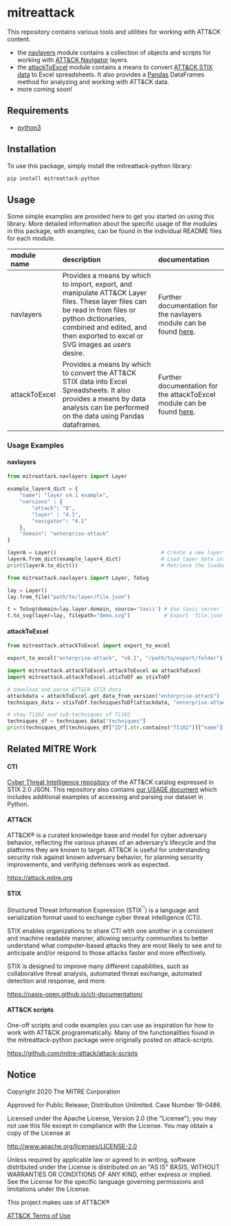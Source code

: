 # mitreattack

This repository contains various tools and utilities for working with ATT&CK content.
- the [navlayers](mitreattack/navlayers/) module contains a collection of objects and scripts for working with [ATT&CK Navigator](https://github.com/mitre-attack/attack-navigator) layers.
- the [attackToExcel](mitreattack/attackToExcel/) module contains a means to convert [ATT&CK STIX data](https://github.com/mitre/cti) to Excel spreadsheets. It also provides a [Pandas](https://pandas.pydata.org/) DataFrames method for
 analyzing and working with ATT&CK data.
- more coming soon!

## Requirements
- [python3](https://www.python.org/)

## Installation
To use this package, simply install the mitreattack-python library: 
```python
pip install mitreattack-python
``` 

## Usage
Some simple examples are provided here to get you started on using this library. More detailed information about the specific usage of the modules in this package, with examples, can be found in the individual README files for each module.

| module name | description | documentation |
|:------------|:------------|:--------------|
| navlayers | Provides a means by which to import, export, and manipulate ATT&CK Layer files. These layer files can be read in from files or python dictionaries, combined and edited, and then exported to excel or SVG images as users desire. | Further documentation for the navlayers module can be found [here](mitreattack/navlayers/README.md).|
| attackToExcel | Provides a means by which to convert the ATT&CK STIX data into Excel Spreadsheets. It also provides a means by data analysis can be performed on the data using Pandas dataframes. | Further documentation for the attackToExcel module can be found [here](mitreattack/attackToExcel/README.md).|
### Usage Examples
#### navlayers
```python
from mitreattack.navlayers import Layer

example_layer4_dict = {
    "name": "layer v4.1 example",
    "versions" : {
        "attack": "8",
        "layer" : "4.1",
        "navigator": "4.1"
    },
    "domain": "enterprise-attack"
}

layerA = Layer()                                  # Create a new layer object
layerA.from_dict(example_layer4_dict)             # Load layer data into existing layer object
print(layerA.to_dict())                           # Retrieve the loaded layer's data as a dictionary, and print it
```

```python
from mitreattack.navlayers import Layer, ToSvg

lay = Layer()
lay.from_file("path/to/layer/file.json")

t = ToSvg(domain=lay.layer.domain, source='taxii') # Use taxii server for template
t.to_svg(layer=lay, filepath="demo.svg")           # Export 'file.json' ATT&CK layer to demo.svg SVG
```
#### attackToExcel
```python
from mitreattack.attackToExcel import export_to_excel

export_to_excel("enterprise-attack", "v8.1", "/path/to/export/folder")
```

```python
import mitreattack.attackToExcel.attackToExcel as attackToExcel
import mitreattack.attackToExcel.stixToDf as stixToDf

# download and parse ATT&CK STIX data
attackdata = attackToExcel.get_data_from_version("enterprise-attack")
techniques_data = stixToDf.techniquesToDf(attackdata, "enterprise-attack")

# show T1102 and sub-techniques of T1102
techniques_df = techniques_data["techniques"]
print(techniques_df[techniques_df["ID"].str.contains("T1102")]["name"])
```
## Related MITRE Work
#### CTI
[Cyber Threat Intelligence repository](https://github.com/mitre/cti) of the ATT&CK catalog expressed in STIX 2.0 JSON. This repository also contains [our USAGE document](https://github.com/mitre/cti/blob/master/USAGE.md) which includes additional examples of accessing and parsing our dataset in Python.

#### ATT&CK
ATT&CK® is a curated knowledge base and model for cyber adversary behavior, reflecting the various phases of an adversary’s lifecycle and the platforms they are known to target. ATT&CK is useful for understanding security risk against known adversary behavior, for planning security improvements, and verifying defenses work as expected.

https://attack.mitre.org

#### STIX
Structured Threat Information Expression (STIX<sup>™</sup>) is a language and serialization format used to exchange cyber threat intelligence (CTI).

STIX enables organizations to share CTI with one another in a consistent and machine readable manner, allowing security communities to better understand what computer-based attacks they are most likely to see and to anticipate and/or respond to those attacks faster and more effectively.

STIX is designed to improve many different capabilities, such as collaborative threat analysis, automated threat exchange, automated detection and response, and more.

https://oasis-open.github.io/cti-documentation/

#### ATT&CK scripts
One-off scripts and code examples you can use as inspiration for how to work with ATT&CK programmatically. Many of the functionalities found in the mitreattack-python package were originally posted on attack-scripts.

https://github.com/mitre-attack/attack-scripts

## Notice

Copyright 2020 The MITRE Corporation

Approved for Public Release; Distribution Unlimited. Case Number 19-0486.

Licensed under the Apache License, Version 2.0 (the "License");
you may not use this file except in compliance with the License.
You may obtain a copy of the License at

   http://www.apache.org/licenses/LICENSE-2.0

Unless required by applicable law or agreed to in writing, software
distributed under the License is distributed on an "AS IS" BASIS,
WITHOUT WARRANTIES OR CONDITIONS OF ANY KIND, either express or implied.
See the License for the specific language governing permissions and
limitations under the License.

This project makes use of ATT&CK®

[ATT&CK Terms of Use](https://attack.mitre.org/resources/terms-of-use/)
